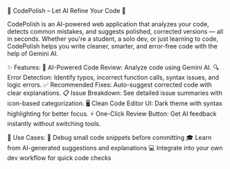 🤖 CodePolish – Let AI Refine Your Code 🤖

CodePolish is an AI-powered web application that analyzes your code, detects common mistakes, and suggests polished, corrected versions — all in seconds. Whether you're a student, a solo dev, or just learning to code, CodePolish helps you write cleaner, smarter, and error-free code with the help of Gemini AI.

✨ Features:
🧠 AI-Powered Code Review: Analyze code using Gemini AI.
🔍 Error Detection: Identify typos, incorrect function calls, syntax issues, and logic errors.
✅ Recommended Fixes: Auto-suggest corrected code with clear explanations.
📋 Issue Breakdown: See detailed issue summaries with icon-based categorization.
🖥️ Clean Code Editor UI: Dark theme with syntax highlighting for better focus.
⚡ One-Click Review Button: Get AI feedback instantly without switching tools.

🚀 Use Cases:
🧪 Debug small code snippets before committing
🎓 Learn from AI-generated suggestions and explanations
💻 Integrate into your own dev workflow for quick code checks
